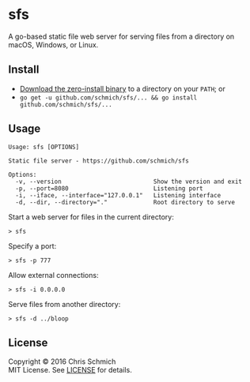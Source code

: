 # sfs

A go-based static file web server for serving files from a directory on macOS, Windows, or Linux.

## Install

- [Download the zero-install binary](https://github.com/schmich/sfs/releases) to a directory on your `PATH`; or
- `go get -u github.com/schmich/sfs/... && go install github.com/schmich/sfs/...`

## Usage

```
Usage: sfs [OPTIONS]

Static file server - https://github.com/schmich/sfs

Options:
  -v, --version                          Show the version and exit
  -p, --port=8080                        Listening port
  -i, --iface, --interface="127.0.0.1"   Listening interface
  -d, --dir, --directory="."             Root directory to serve
```

Start a web server for files in the current directory:

```
> sfs
```

Specify a port:

```
> sfs -p 777
```

Allow external connections:

```
> sfs -i 0.0.0.0
```

Serve files from another directory:

```
> sfs -d ../bloop
```

## License

Copyright &copy; 2016 Chris Schmich
<br />
MIT License. See [LICENSE](LICENSE) for details.
